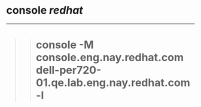 # console *redhat*

***

>>  # console -M console.eng.nay.redhat.com dell-per720-01.qe.lab.eng.nay.redhat.com -l